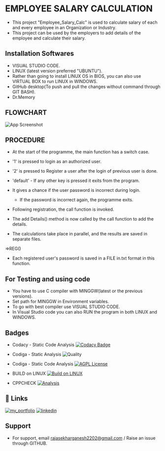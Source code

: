 
# EMPLOYEE SALARY CALCULATION

*   This project "Employee_Salary_Calc" is used to calculate salary of each and every employee in an Organization or Industry.
*   This project can be used by the employers to add details of the employee and calculate their salary.




## Installation Softwares

*   VISUAL STUDIO CODE.
*   LINUX (latest version preferred "UBUNTU").
*   Rather than going to install LINUX OS in BIOS, you can also use VIRTUAL BOX to run LINUX in WINDOWS.
*   GitHub desktop(To push and pull the changes without command through GIT BASH).
*   Dr.Memory

## FLOWCHART

![App Screenshot](https://images.unsplash.com/photo-1648821170481-4590741a2491?ixlib=rb-1.2.1&ixid=MnwxMjA3fDB8MHxwaG90by1wYWdlfHx8fGVufDB8fHx8&auto=format&fit=crop&w=501&q=80)


## PROCEDURE

*   At the start of the programme, the main function has a switch case.
*   '1' is pressed to login as an authorized user.
*   '2' is pressed to Register a user after the login of previous user is done.
*   'default' - If any other key is pressed it exits from the program.
*   It gives a chance if the user password is incorrect during login. 
    
    * If the password is incorrect again, the programme exits.

*   Following registration, the call function is invoked.
*   The add Details() method is now called by the call function to add the details.
*   The calculations take place in parallel, and the results are saved in separate files.

=>REG()

*   Each registered user's password is saved in a FILE in.txt format in this function.

## For Testing and using code

* You have to use C compiler with MINGGW(latest or the previous versions).
* Set path for MINGGW in Environment variables.
* To go with best compiler use VISUAL STUDIO CODE.
* In Visual Studio code you can also RUN the program in both LINUX and WINDOWS.

## Badges 
* Codacy - Static Code Analysis
[![Codacy Badge](https://app.codacy.com/project/badge/Grade/b258b90529834e13be4eaa38b5c96d60)](https://app.codacy.com/gh/Rajasekhar22/M1_Employee_Salary)

* Codiga - Static Analysis
![Quality](https://api.codiga.io/project/32219/score/svg)

* Codiga - Static Code Analysis
[![AGPL License](https://img.shields.io/badge/CODIGA_GRADE-A-blue.svg)](https://api.codiga.io/project/32219/status/svg)

*   BUILD on LINUX [![Build on LINUX](https://github.com/Rajasekhar22/M1_Employee_Salary/actions/workflows/c-cpp.yml/badge.svg)](https://github.com/Rajasekhar22/M1_Employee_Salary/actions/workflows/c-cpp.yml)
*   CPPCHECK [![Analysis](https://github.com/Rajasekhar22/M1_Employee_Salary/actions/workflows/analsis.yml/badge.svg)](https://github.com/Rajasekhar22/M1_Employee_Salary/actions/workflows/analsis.yml)

## 🔗 Links
[![my_portfolio](https://img.shields.io/badge/my_portfolio-000?style=for-the-badge&logo=ko-fi&logoColor=white)](https://github.com/Rajasekhar22)
[![linkedin](https://img.shields.io/badge/linkedin-0A66C2?style=for-the-badge&logo=linkedin&logoColor=white)](www.linkedin.com/in/bammidi-rajasekhar-2a58651b6)

## Support

*   For support, email rajasekharganesh2202@gmail.com / Raise an issue through GITHUB.


